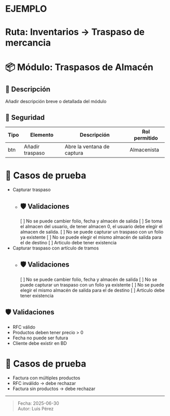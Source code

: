 
#  EJEMPLO
#  Ruta: Inventarios -> Traspaso de mercancia
# 📦 Módulo: Traspasos de Almacén

## 📝 Descripción
Añadir descripción breve o detallada del módulo

## 🔐 Seguridad
|Tipo | Elemento       | Descripción                       | Rol permitido              |
|-----|----------------|-----------------------------------|----------------------------|
| btn | Añadir traspaso| Abre la ventana de captura        | Almacenista                |   

# 🧪 Casos de prueba
- Capturar traspaso
    - ## 🛡️ Validaciones
        [ ] No se puede cambier folio, fecha y almacén de salida
        [ ] Se toma el almacen del usuario, de tener almacen 0, el usuario debe elegir el almacen de salida.
        [ ] No se puede capturar un traspaso con un folio ya existente
        [ ] No se puede elegir el mismo almacén de salida para el de destino
        [ ] Articulo debe tener existencia 
- Capturar traspaso con artículo de tramos
    - ## 🛡️ Validaciones
        [ ] No se puede cambier folio, fecha y almacén de salida
        [ ] No se puede capturar un traspaso con un folio ya existente
        [ ] No se puede elegir el mismo almacén de salida para el de destino
        [ ] Articulo debe tener existencia  

## 🛡️ Validaciones
- RFC válido
- Productos deben tener precio > 0
- Fecha no puede ser futura
- Cliente debe existir en BD



# 🧪 Casos de prueba
- Factura con múltiples productos
- RFC inválido → debe rechazar
- Factura sin productos → debe rechazar

---

> Fecha: 2025-06-30  
> Autor: Luis Pérez
